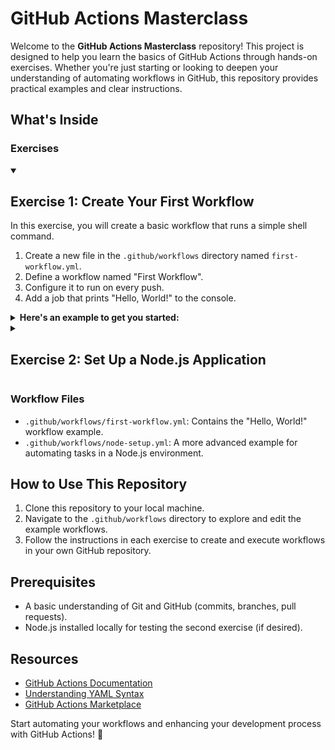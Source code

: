 # GitHub Actions Masterclass

Welcome to the **GitHub Actions Masterclass** repository! This project is designed to help you learn the basics of GitHub Actions through hands-on exercises. Whether you're just starting or looking to deepen your understanding of automating workflows in GitHub, this repository provides practical examples and clear instructions.

## What's Inside

### Exercises

<details id=1 open>
<summary><h2>Exercise 1: Create Your First Workflow</h2></summary>

In this exercise, you will create a basic workflow that runs a simple shell command.

1. Create a new file in the `.github/workflows` directory named `first-workflow.yml`.
2. Define a workflow named "First Workflow".
3. Configure it to run on every push.
4. Add a job that prints "Hello, World!" to the console.

<details id=1.1>
    <summary>
    <strong>Here's an example to get you started:</strong>
    </summary>

```yaml
name: First Workflow
on: [push]
jobs:
  hola-mundo:
    runs-on: ubuntu-latest
    steps:
      - name: Print Hello
        run: echo "Hello, World!"
```

</details>
</details>

<details id=2>
<summary><h2>Exercise 2: Set Up a Node.js Application</h2></summary>

In this exercise, you will create a workflow to set up a Node.js environment.

1. Create a new file in the `.github/workflows` directory named `node-setup.yml`.
2. Define a workflow named "Node.js Setup".
3. Configure it to run on every push.
4. Add steps to check out the repository, set up Node.js, install dependencies, and run tests.

<details id=2.1>
    <summary>
    <strong>Here's an example to get you started:</strong>
    </summary>

```yaml
name: Node.js Setup
on: [push]
jobs:
  node-setup:
    runs-on: ubuntu-latest
    steps:
      - name: Check out repository
        uses: actions/checkout@v3

      - name: Set up Node.js
        uses: actions/setup-node@v3
        with:
          node-version: '14'

      - name: Install dependencies
        run: npm install

      - name: Run tests
        run: npm test
```

</details>
</details>

### Workflow Files
- `.github/workflows/first-workflow.yml`: Contains the "Hello, World!" workflow example.
- `.github/workflows/node-setup.yml`: A more advanced example for automating tasks in a Node.js environment.

## How to Use This Repository
1. Clone this repository to your local machine.
2. Navigate to the `.github/workflows` directory to explore and edit the example workflows.
3. Follow the instructions in each exercise to create and execute workflows in your own GitHub repository.

## Prerequisites
- A basic understanding of Git and GitHub (commits, branches, pull requests).
- Node.js installed locally for testing the second exercise (if desired).

## Resources
- [GitHub Actions Documentation](https://docs.github.com/actions)
- [Understanding YAML Syntax](https://yaml.org/)
- [GitHub Actions Marketplace](https://github.com/marketplace?type=actions)

Start automating your workflows and enhancing your development process with GitHub Actions! 🚀
